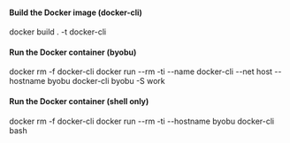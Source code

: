 #### Build the Docker image (docker-cli)
docker build . -t docker-cli

#### Run the Docker container (byobu)
docker rm -f docker-cli
docker run --rm -ti --name docker-cli --net host --hostname byobu docker-cli byobu -S work

#### Run the Docker container (shell only)
docker rm -f docker-cli
docker run --rm -ti --hostname byobu docker-cli bash

